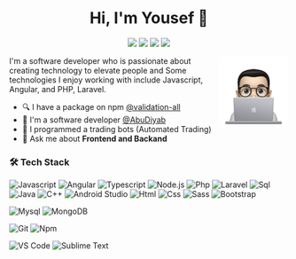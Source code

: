 
<h1 align="center">Hi, I'm Yousef 👋</h1>
<p align="center">
    <a href="https://twitter.com/Yousef26Hatem"><img src="https://img.shields.io/badge/twitter-%231FA1F1?style=flat&logo=twitter&logoColor=white"/></a>
    <a href="https://www.linkedin.com/in/yousefhatem"><img src="https://img.shields.io/badge/linkedin-%230177B5?style=flat&logo=linkedin&logoColor=white"/></a>
    <a href="https://www.facebook.com/Yousef26Hatem"><img src="https://img.shields.io/badge/facebook-%230d8cf0?style=flat&logo=facebook&logoColor=white"/></a>
    <a href="https://t.me/Yousef26Hatem"><img src="https://img.shields.io/badge/telegram-%2329aaed?style=flat&logo=telegram&logoColor=white"/></a>
  </p>  
  
  <img src="https://github.com/Yousef-Hatem/Yousef-Hatem/blob/main/profile-img.png" align="right" width="25%"/>

I'm a software developer who is passionate about creating technology to elevate people and Some technologies I enjoy working with include Javascript, Angular, and PHP, Laravel.

- 🔍 I have a package on npm [@validation-all](https://www.npmjs.com/package/validation-all)
- 🔭 I'm a software developer [@AbuDiyab](https://abudiyab-soft.com)
- 🤖 I programmed a trading bots (Automated Trading)
- 💬 Ask me about **Frontend and Backand**

### 🛠 Tech Stack

![Javascript](http://img.shields.io/badge/-Javascript-fcd400?style=flat-square&logo=javascript&logoColor=black)
![Angular](https://img.shields.io/badge/-Angular-dd0031?style=flat-square&logo=angular&logoColor=white)
![Typescript](http://img.shields.io/badge/-Typescript-3178c6?style=flat-square&logo=typescript&logoColor=white)
![Node.js](https://img.shields.io/badge/-Node.js-6ea660?style=flat-square&logo=node.js&logoColor=white)
![Php](http://img.shields.io/badge/-Php-767bb3?style=flat-square&logo=php&logoColor=white)
![Laravel](https://img.shields.io/badge/-Laravel-ff2d20?style=flat-square&logo=Laravel&logoColor=white)
![Sql](http://img.shields.io/badge/-Sql-00758f?style=flat-square&logo=Mysql&logoColor=white)
![Java](http://img.shields.io/badge/-Java-e8892f?style=flat-square&logo=java&logoColor=white)
![C++](https://img.shields.io/badge/-C++-005697?style=flat-square&logo=cplusplus&logoColor=white)
![Android Studio](https://img.shields.io/badge/-Android%20Studio-00de7a?style=flat-square&logo=android-studio&logoColor=white)
![Html](http://img.shields.io/badge/-Html-e24c27?style=flat-square&logo=html5&logoColor=white)
![Css](http://img.shields.io/badge/-Css-2a65f1?style=flat-square&logo=css3&logoColor=white)
![Sass](http://img.shields.io/badge/-Sass-cc6699?style=flat-square&logo=sass&logoColor=white)
![Bootstrap](https://img.shields.io/badge/-Bootstrap-8512fb?style=flat-square&logo=Bootstrap&logoColor=white)

![Mysql](http://img.shields.io/badge/-Mysql-white?style=flat-square&logo=mysql)
![MongoDB](https://img.shields.io/badge/-MongoDB-white?style=flat-square&logo=mongodb)

![Git](http://img.shields.io/badge/-Git-white?style=flat-square&logo=git)
![Npm](http://img.shields.io/badge/-Npm-white?style=flat-square&logo=npm&logoColor=white)

![VS Code](http://img.shields.io/badge/-VS%20Code-black?style=flat-square&logo=visualstudiocode&logoColor=3aa7f2)
![Sublime Text](http://img.shields.io/badge/-Sublime%20Text-484848?style=flat-square&logo=sublimetext)

